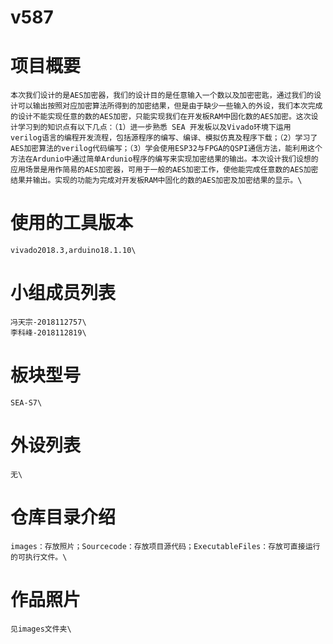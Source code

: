 # v587
项目概要
====
    本次我们设计的是AES加密器，我们的设计目的是任意输入一个数以及加密密匙，通过我们的设计可以输出按照对应加密算法所得到的加密结果，但是由于缺少一些输入的外设，我们本次完成的设计不能实现任意的数的AES加密，只能实现我们在开发板RAM中固化数的AES加密。这次设计学习到的知识点有以下几点：（1）进一步熟悉 SEA 开发板以及Vivado环境下运用 verilog语言的编程开发流程，包括源程序的编写、编译、模拟仿真及程序下载；（2）学习了AES加密算法的verilog代码编写；（3）学会使用ESP32与FPGA的QSPI通信方法，能利用这个方法在Ardunio中通过简单Ardunio程序的编写来实现加密结果的输出。本次设计我们设想的应用场景是用作简易的AES加密器，可用于一般的AES加密工作，使他能完成任意数的AES加密结果并输出。实现的功能为完成对开发板RAM中固化的数的AES加密及加密结果的显示。\
使用的工具版本
====
    vivado2018.3,arduino18.1.10\
小组成员列表
====
    冯天宗-2018112757\
    李科峰-2018112819\
板块型号
====
    SEA-S7\
外设列表
====
    无\
仓库目录介绍
====
    images：存放照片；Sourcecode：存放项目源代码；ExecutableFiles：存放可直接运行的可执行文件。\
作品照片
====
    见images文件夹\
